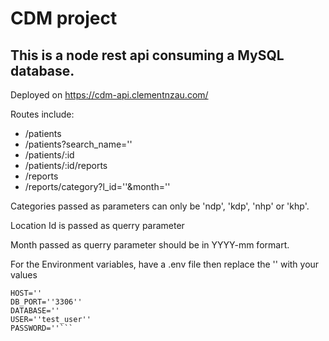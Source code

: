 # CDM project

## This is a node rest api consuming a MySQL database.

Deployed on https://cdm-api.clementnzau.com/

Routes include:

- /patients
- /patients?search_name=''
- /patients/:id
- /patients/:id/reports
- /reports
- /reports/category?l_id=''&month=''

Categories passed as parameters can only be 'ndp', 'kdp', 'nhp' or 'khp'.

Location Id is passed as querry parameter

Month passed as querry parameter should be in YYYY-mm formart.

For the Environment variables, have a .env file then replace the '' with your values

````PORT=''
HOST=''
DB_PORT=''3306''
DATABASE=''
USER=''test_user''
PASSWORD=''```
````
